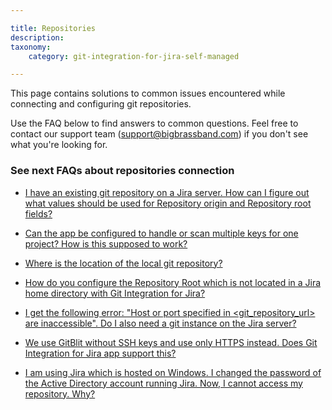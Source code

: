 ```yaml
---

title: Repositories
description:
taxonomy:
    category: git-integration-for-jira-self-managed

---
```

This page contains solutions to common issues encountered while connecting and configuring git repositories.

Use the FAQ below to find answers to common questions. Feel free to contact our support team ([support@bigbrassband.com](mailto:support@bigbrassband.com?subject=Repository%20connection%20issues%20-)) if you don't see what you're looking for.

### See next FAQs about repositories connection

*   [I have an existing git repository on a Jira server. How can I figure out what values should be used for Repository origin and Repository root fields?](/wiki/spaces/GIJDC/pages/2051145752)

*   [Can the app be configured to handle or scan multiple keys for one project? How is this supposed to work?](/wiki/spaces/GIJDC/pages/2052128838)

*   [Where is the location of the local git repository?](/wiki/spaces/GIJDC/pages/2051080265)

*   [How do you configure the Repository Root which is not located in a Jira home directory with Git Integration for Jira?](/wiki/spaces/GIJDC/pages/2052128856)

*   [I get the following error: "Host or port specified in <git\_repository\_url> are inaccessible". Do I also need a git instance on the Jira server?](/wiki/spaces/GIJDC/pages/2051375166)

*   [We use GitBlit without SSH keys and use only HTTPS instead. Does Git Integration for Jira app support this?](/wiki/spaces/GIJDC/pages/2051440710)

*   [I am using Jira which is hosted on Windows. I changed the password of the Active Directory account running Jira. Now, I cannot access my repository. Why?](/wiki/spaces/GIJDC/pages/2051768359)


